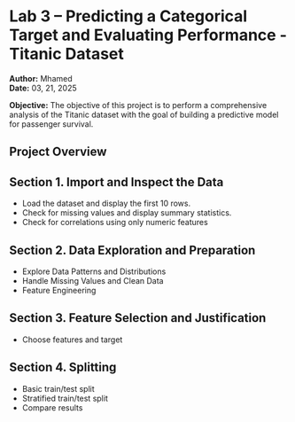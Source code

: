# Lab 3 – Predicting a Categorical Target and Evaluating Performance - Titanic Dataset
**Author:** Mhamed  
**Date:** 03, 21, 2025 
 
**Objective:** The objective of this project is to perform a comprehensive analysis of the Titanic dataset with the goal of building a predictive model for passenger survival.

## Project Overview

## Section 1. Import and Inspect the Data
   - Load the dataset and display the first 10 rows.
   - Check for missing values and display summary statistics.
   - Check for correlations using only numeric features

## Section 2. Data Exploration and Preparation
   - Explore Data Patterns and Distributions
   - Handle Missing Values and Clean Data
   - Feature Engineering

## Section 3. Feature Selection and Justification
   - Choose features and target

## Section 4. Splitting
   - Basic train/test split
   - Stratified train/test split
   - Compare results
   
